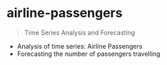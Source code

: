# airline-passengers
> Time Series Analysis and Forecasting

* Analysis of time series: Airline Passengers
* Forecasting the number of passengers travelling

